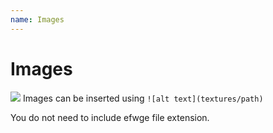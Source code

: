 ```yaml
---
name: Images
---
```


# Images

![](textures/bridge)
Images can be inserted using `![alt text](textures/path)`

You do not need to include efwge file extension.